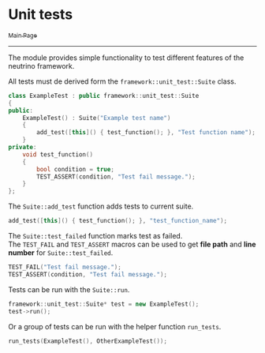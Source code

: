 # Unit tests

[<sub> Main Page </sub>](https://github.com/alexiynew/neutrino_framework#neutrino-framework)

-------

The module provides simple functionality to test different features 
of the neutrino framework.

All tests must de derived form the `framework::unit_test::Suite` class.

``` cpp
class ExampleTest : public framework::unit_test::Suite
{
public:
    ExampleTest() : Suite("Example test name")
    {
        add_test([this]() { test_function(); }, "Test function name");
    }
private:
    void test_function()
    {
        bool condition = true;
        TEST_ASSERT(condition, "Test fail message.");
    }
};
```

The `Suite::add_test` function adds tests to current suite.

``` cpp
add_test([this]() { test_function(); }, "test_function_name");
```

The `Suite::test_failed` function marks test as failed.  
The `TEST_FAIL` and `TEST_ASSERT` macros can be used 
to get **file path** and **line number** for `Suite::test_failed`.

``` cpp
TEST_FAIL("Test fail message.");
TEST_ASSERT(condition, "Test fail message.");
```

Tests can be run with the `Suite::run`.

``` cpp
framework::unit_test::Suite* test = new ExampleTest();
test->run();
```

Or a group of tests can be run with the helper function `run_tests`.

``` cpp
run_tests(ExampleTest(), OtherExampleTest());
```
